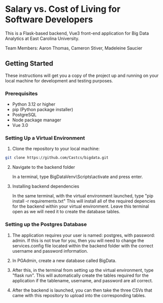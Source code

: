 # Salary vs. Cost of Living for Software Developers

This is a Flask-based backend, Vue3 front-end application for Big Data Analytics at East Carolina University.

Team Members: Aaron Thomas, Cameron Stiver, Madeleine Saucier

## Getting Started

These instructions will get you a copy of the project up and running on your local machine for development and testing purposes.

### Prerequisites

- Python 3.12 or higher
- pip (Python package installer)
- PostgreSQL
- Node package manager
- Vue 3.0

### Setting Up a Virtual Environment

1. Clone the repository to your local machine:

```bash
git clone https://github.com/Castcs/bigdata.git
```
2. Navigate to the backend folder

	In a terminal, type BigDataVenv\Scripts\activate and press enter.

3. Installing backend dependencies

	In the same terminal, with the virtual environment launched, type "pip install -r requirements.txt"
	This will install all of the required depencies for the backend within your virtual environment. Leave this terminal open as we will need it to create the database tables.

### Setting up the Postgres Database

1.  The application requires your user is named: postgres, with password: admin.  If this is not true for you, then you will need to change
	the services.config file located within the backend folder with the correct username and password information.

2.  In PGAdmin, create a new database called BigData.

3.  After this, in the terminal from setting up the virtual environment, type "flask run".  This will automatically create the tables required for the application if the tablename, username, and password are all correct.

4.  After the backend is launched, you can then take the three CSVs that came with this repository to upload into the corresponding tables.